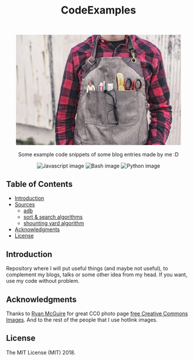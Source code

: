 <h1 align="center"> CodeExamples </h1> <br>
<p align="center">
  <img alt="Banner" title="Bannercito" src="https://github.com/NoRoboto/CodeExamples/blob/master/src/banner.jpg" width="450">
</p>

<p align="center">
 Some example code snippets of some blog entries made by me :D
</p>

<p align="center">
<img alt="Javascript image" title="JS" src="https://upload.wikimedia.org/wikipedia/commons/thumb/9/99/Unofficial_JavaScript_logo_2.svg/240px-Unofficial_JavaScript_logo_2.svg.png" width="140">
<img alt="Bash image" title="bash" src="http://jon.dehdari.org/images/logos/bash.png" width="200">
<img alt="Python image" title="python" src="https://www.sololearn.com/Icons/Courses/1073.png" width="140">
</p>

## Table of Contents

- [Introduction](#introduction)
- [Sources]()
  - [adb](https://github.com/NoRoboto/CodeExamples/tree/master/adb)
  - [sort & search algorithms](https://github.com/NoRoboto/CodeExamples/tree/master/sorting-algorithms/node-cli-manager)
  - [shounting yard algorithm](https://github.com/NoRoboto/CodeExamples/tree/master/shounting-yard)
- [Acknowledgments](#acknowledgments)
- [License](#license)

## Introduction

Repository where I will put useful things (and maybe not useful), to complement my blogs, talks or some other idea from my head. If you want, use my code without problem.

## Acknowledgments

Thanks to [Ryan McGuire](https://www.jetbrains.com) for great CC0 photo page [free Creative Commons Images](https://gratisography.com/). And to the rest of the people that I use hotlink images.

## License
The MIT License (MIT) 2018.
